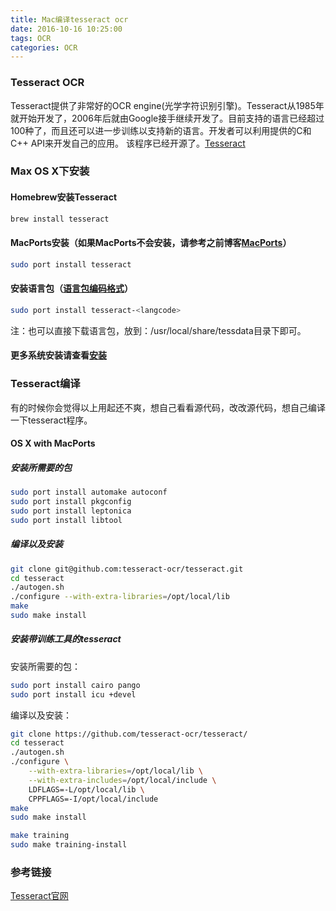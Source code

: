 ```yaml
---
title: Mac编译tesseract ocr
date: 2016-10-16 10:25:00
tags: OCR
categories: OCR
---
```


### Tesseract OCR

Tesseract提供了非常好的OCR engine(光学字符识别引擎)。Tesseract从1985年就开始开发了，2006年后就由Google接手继续开发了。目前支持的语言已经超过100种了，而且还可以进一步训练以支持新的语言。开发者可以利用提供的C和C++ API来开发自己的应用。 该程序已经开源了。[Tesseract](https://github.com/tesseract-ocr/tesseract)

### Max OS X下安装

#### Homebrew安装Tesseract

``` bash
brew install tesseract
```

#### MacPorts安装（如果MacPorts不会安装，请参考之前博客[MacPorts](http://zhs.space/2016/10/15/Mac%E4%B8%8B%E5%AE%89%E8%A3%85MacPorts/)）

```bash
sudo port install tesseract
```

#### 安装语言包（[语言包编码格式](https://github.com/tesseract-ocr/tesseract/blob/master/doc/tesseract.1.asc#languages)）

```bash
sudo port install tesseract-<langcode>
```
注：也可以直接下载语言包，放到：/usr/local/share/tessdata目录下即可。

#### 更多系统安装请查看[安装](https://github.com/tesseract-ocr/tesseract/wiki)

### Tesseract编译

有的时候你会觉得以上用起还不爽，想自己看看源代码，改改源代码，想自己编译一下tesseract程序。

#### OS X with MacPorts

##### 安装所需要的包

```bash
sudo port install automake autoconf
sudo port install pkgconfig
sudo port install leptonica
sudo port install libtool
```

##### 编译以及安装

```bash
git clone git@github.com:tesseract-ocr/tesseract.git
cd tesseract
./autogen.sh
./configure --with-extra-libraries=/opt/local/lib
make
sudo make install
```

##### 安装带训练工具的tesseract

安装所需要的包：

```bash
sudo port install cairo pango 
sudo port install icu +devel
```

编译以及安装：

```bash
git clone https://github.com/tesseract-ocr/tesseract/
cd tesseract
./autogen.sh
./configure \
    --with-extra-libraries=/opt/local/lib \
    --with-extra-includes=/opt/local/include \
    LDFLAGS=-L/opt/local/lib \
    CPPFLAGS=-I/opt/local/include
make
sudo make install

make training
sudo make training-install

```


### 参考链接

[Tesseract官网](https://github.com/tesseract-ocr/tesseract)

